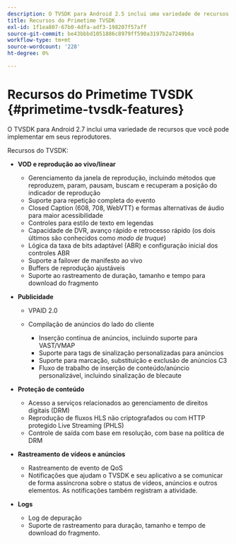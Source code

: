 ```yaml
---
description: O TVSDK para Android 2.5 inclui uma variedade de recursos que você pode implementar em seus reprodutores.
title: Recursos do Primetime TVSDK
exl-id: 1f1ea807-67b0-4dfa-adf3-198207f57aff
source-git-commit: be43bbbd1051886c8979ff590a3197b2a7249b6a
workflow-type: tm+mt
source-wordcount: '228'
ht-degree: 0%

---
```


# Recursos do Primetime TVSDK {#primetime-tvsdk-features}

O TVSDK para Android 2.7 inclui uma variedade de recursos que você pode implementar em seus reprodutores.

Recursos do TVSDK:

* **VOD e reprodução ao vivo/linear**

   * Gerenciamento da janela de reprodução, incluindo métodos que reproduzem, param, pausam, buscam e recuperam a posição do indicador de reprodução
   * Suporte para repetição completa do evento
   * Closed Caption (608, 708, WebVTT) e formas alternativas de áudio para maior acessibilidade
   * Controles para estilo de texto em legendas
   * Capacidade de DVR, avanço rápido e retrocesso rápido (os dois últimos são conhecidos como *modo de truque*)
   * Lógica da taxa de bits adaptável (ABR) e configuração inicial dos controles ABR
   * Suporte a failover de manifesto ao vivo
   * Buffers de reprodução ajustáveis
   * Suporte ao rastreamento de duração, tamanho e tempo para download do fragmento

* **Publicidade**

   * VPAID 2.0
   * Compilação de anúncios do lado do cliente

      * Inserção contínua de anúncios, incluindo suporte para VAST/VMAP
      * Suporte para tags de sinalização personalizadas para anúncios
      * Suporte para marcação, substituição e exclusão de anúncios C3
      * Fluxo de trabalho de inserção de conteúdo/anúncio personalizável, incluindo sinalização de blecaute

* **Proteção de conteúdo**

   * Acesso a serviços relacionados ao gerenciamento de direitos digitais (DRM)
   * Reprodução de fluxos HLS não criptografados ou com HTTP protegido Live Streaming (PHLS)
   * Controle de saída com base em resolução, com base na política de DRM

* **Rastreamento de vídeos e anúncios**

   * Rastreamento de evento de QoS
   * Notificações que ajudam o TVSDK e seu aplicativo a se comunicar de forma assíncrona sobre o status de vídeos, anúncios e outros elementos. As notificações também registram a atividade.

* **Logs**

   * Log de depuração
   * Suporte de rastreamento para duração, tamanho e tempo de download do fragmento.
